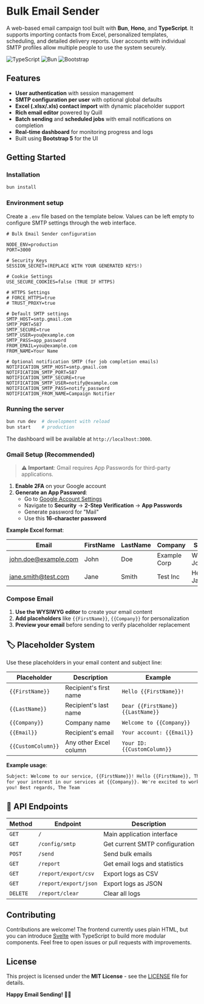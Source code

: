 # Bulk Email Sender

A web-based email campaign tool built with **Bun**, **Hono**, and **TypeScript**. It supports importing contacts from Excel, personalized templates, scheduling, and detailed delivery reports. User accounts with individual SMTP profiles allow multiple people to use the system securely.

![TypeScript](https://img.shields.io/badge/typescript-%23007ACC.svg?style=for-the-badge&logo=typescript&logoColor=white)
![Bun](https://img.shields.io/badge/Bun-%23000000.svg?style=for-the-badge&logo=bun&logoColor=white)
![Bootstrap](https://img.shields.io/badge/bootstrap-%23563D7C.svg?style=for-the-badge&logo=bootstrap&logoColor=white)

## Features

- **User authentication** with session management
- **SMTP configuration per user** with optional global defaults
- **Excel (.xlsx/.xls) contact import** with dynamic placeholder support
- **Rich email editor** powered by Quill
- **Batch sending** and **scheduled jobs** with email notifications on completion
- **Real‑time dashboard** for monitoring progress and logs
- Built using **Bootstrap 5** for the UI

## Getting Started

### Installation

```bash
bun install
```

### Environment setup

Create a `.env` file based on the template below. Values can be left empty to configure SMTP settings through the web interface.

```env
# Bulk Email Sender configuration

NODE_ENV=production
PORT=3000

# Security Keys
SESSION_SECRET=(REPLACE WITH YOUR GENERATED KEYS!)

# Cookie Settings
USE_SECURE_COOKIES=false (TRUE IF HTTPS)

# HTTPS Settings
# FORCE_HTTPS=true
# TRUST_PROXY=true

# Default SMTP settings
SMTP_HOST=smtp.gmail.com
SMTP_PORT=587
SMTP_SECURE=true
SMTP_USER=you@example.com
SMTP_PASS=app_password
FROM_EMAIL=you@example.com
FROM_NAME=Your Name

# Optional notification SMTP (for job completion emails)
NOTIFICATION_SMTP_HOST=smtp.gmail.com
NOTIFICATION_SMTP_PORT=587
NOTIFICATION_SMTP_SECURE=true
NOTIFICATION_SMTP_USER=notify@example.com
NOTIFICATION_SMTP_PASS=notify_password
NOTIFICATION_FROM_NAME=Campaign Notifier
```

### Running the server

```bash
bun run dev  # development with reload
bun start    # production
```

The dashboard will be available at `http://localhost:3000`.

### Gmail Setup (Recommended)

> **⚠️ Important**: Gmail requires App Passwords for third-party applications.

1. **Enable 2FA** on your Google account
2. **Generate an App Password**:
   - Go to [Google Account Settings](https://myaccount.google.com/)
   - Navigate to **Security** → **2-Step Verification** → **App Passwords**
   - Generate password for "Mail"
   - Use this **16-character password**

**Example Excel format**:

| Email                | FirstName | LastName | Company      | Subject       |
| -------------------- | --------- | -------- | ------------ | ------------- |
| john.doe@example.com | John      | Doe      | Example Corp | Welcome John! |
| jane.smith@test.com  | Jane      | Smith    | Test Inc     | Hello Jane    |

### Compose Email

1. **Use the WYSIWYG editor** to create your email content
2. **Add placeholders** like `{{FirstName}}`, `{{Company}}` for personalization
3. **Preview your email** before sending to verify placeholder replacement

## 🏷️ Placeholder System

Use these placeholders in your email content and subject line:

| Placeholder        | Description            | Example                           |
| ------------------ | ---------------------- | --------------------------------- |
| `{{FirstName}}`    | Recipient's first name | `Hello {{FirstName}}!`            |
| `{{LastName}}`     | Recipient's last name  | `Dear {{FirstName}} {{LastName}}` |
| `{{Company}}`      | Company name           | `Welcome to {{Company}}`          |
| `{{Email}}`        | Recipient's email      | `Your account: {{Email}}`         |
| `{{CustomColumn}}` | Any other Excel column | `Your ID: {{CustomColumn}}`       |

**Example usage**:

```html
Subject: Welcome to our service, {{FirstName}}! Hello {{FirstName}}, Thank you
for your interest in our services at {{Company}}. We're excited to work with
you! Best regards, The Team
```

## 🔌 API Endpoints

| Method   | Endpoint              | Description                    |
| -------- | --------------------- | ------------------------------ |
| `GET`    | `/`                   | Main application interface     |
| `GET`    | `/config/smtp`        | Get current SMTP configuration |
| `POST`   | `/send`               | Send bulk emails               |
| `GET`    | `/report`             | Get email logs and statistics  |
| `GET`    | `/report/export/csv`  | Export logs as CSV             |
| `GET`    | `/report/export/json` | Export logs as JSON            |
| `DELETE` | `/report/clear`       | Clear all logs                 |

## Contributing

Contributions are welcome! The frontend currently uses plain HTML, but you can introduce [Svelte](https://svelte.dev/) with TypeScript to build more modular components. Feel free to open issues or pull requests with improvements.

## License

This project is licensed under the **MIT License** - see the [LICENSE](LICENSE) file for details.

**Happy Email Sending! 📧✨**

